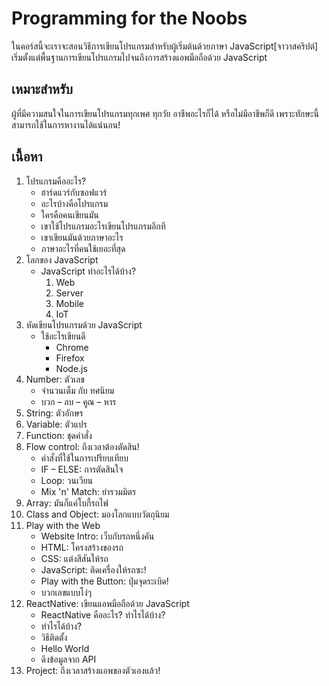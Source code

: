 # Programming for the Noobs

ในคอร์สนี้จะเราจะสอนวิธีการเขียนโปรแกรมสำหรับผู้เริ่มต้นด้วยภาษา JavaScript[จาวาสคริปต์]
เริ่มตั้งแต่พื้นฐานการเขียนโปรแกรมไปจนถึงการสร้างแอพมือถือด้วย JavaScript

## เหมาะสำหรับ
ผู้ที่มีความสนใจในการเขียนโปรแกรมทุกเพศ ทุกวัย อาชีพอะไรก็ได้ หรือไม่มีอาชีพก็ดี
เพราะทักษะนี้สามารถใช้ในการหางานได้แน่นอน!

## เนื้อหา

1. โปรแกรมคืออะไร?
   * ฮาร์ดแวร์กับซอฟแวร์
   * อะไรบ้างคือโปรแกรม
   * ใครคือคนเขียนมัน
   * เขาใช้โปรแกรมอะไรเขียนโปรแกรมอีกที
   * เขาเขียนมันด้วยภาษาอะไร
   * ภาษาอะไรที่คนใช้เยอะที่สุด
2. โลกของ JavaScript
   * JavaScript ทำอะไรได้บ้าง?
     1. Web
     2. Server
     3. Mobile
     4. IoT
3. หัดเขียนโปรแกรมด้วย JavaScript
   * ใช้อะไรเขียนดี
     * Chrome
     * Firefox
     * Node.js
4.  Number: ตัวเลข
    * จำนวนเต็ม กับ ทศนิยม
    * บวก – ลบ – คูณ – หาร
5. String: ตัวอักษร
6. Variable: ตัวแปร
7. Function: ชุดคำสั่ง
8. Flow control: ถึงเวลาต้องตัดสิน!
   * คำสั่งที่ใช้ในการเปรียบเทียบ
   * IF – ELSE: การตัดสินใจ
   * Loop: วนเวียน
   * Mix 'n' Match: ยำรวมมิตร
9. Array: มันก็แค่โบกี้รถไฟ
10. Class and Object: มองโลกแบบวัตถุนิยม
11. Play with the Web
    * Website Intro: เว็บกับรถหนึ่งคัน
    * HTML: โครงสร้างของรถ
    * CSS: แต่งสีสันให้รถ
    * JavaScript: ติดเครื่องให้รถซะ!
    * Play with the Button: ปุ่มจุดระเบิด!
    * บวกเลขแบบโง่ๆ
12. ReactNative: เขียนแอพมือถือด้วย JavaScript
    * ReactNative คืออะไร? ทำไรได้บ้าง?
    * ทำไรได้บ้าง?
    * วิธีติดตั้ง
    * Hello World
    * ดึงข้อมูลจาก API
13. Project: ถึงเวลาสร้างแอพของตัวเองแล้ว!
